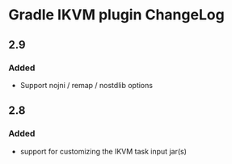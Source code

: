 # Gradle IKVM plugin ChangeLog

## 2.9

### Added
* Support nojni / remap / nostdlib options


## 2.8

### Added
* support for customizing the IKVM task input jar(s)

